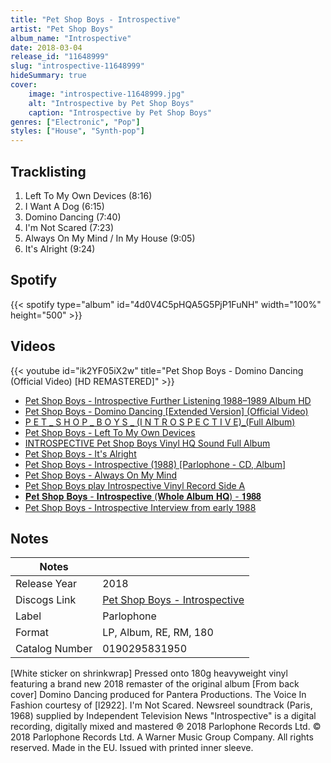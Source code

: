 ```yaml
---
title: "Pet Shop Boys - Introspective"
artist: "Pet Shop Boys"
album_name: "Introspective"
date: 2018-03-04
release_id: "11648999"
slug: "introspective-11648999"
hideSummary: true
cover:
    image: "introspective-11648999.jpg"
    alt: "Introspective by Pet Shop Boys"
    caption: "Introspective by Pet Shop Boys"
genres: ["Electronic", "Pop"]
styles: ["House", "Synth-pop"]
---
```

## Tracklisting
1. Left To My Own Devices (8:16)
2. I Want A Dog (6:15)
3. Domino Dancing (7:40)
4. I'm Not Scared (7:23)
5. Always On My Mind / In My House (9:05)
6. It's Alright (9:24)
## Spotify
{{< spotify type="album" id="4d0V4C5pHQA5G5PjP1FuNH" width="100%" height="500" >}}

## Videos
{{< youtube id="ik2YF05iX2w" title="Pet Shop Boys - Domino Dancing (Official Video) [HD REMASTERED]" >}}
- [Pet Shop Boys - Introspective Further Listening 1988–1989 Album HD](https://www.youtube.com/watch?v=OBtzBkH7Iiw)
- [Pet Shop Boys - Domino Dancing [Extended Version] (Official Video)](https://www.youtube.com/watch?v=J-LG9KVcc9E)
- [P E T _ S H O P _ B O Y S _ (I N T R O S P E C T I V E)_(Full Album)](https://www.youtube.com/watch?v=267UOEs1j9w)
- [Pet Shop Boys - Left To My Own Devices](https://www.youtube.com/watch?v=Ed1tv_gCOUA)
- [INTROSPECTIVE Pet Shop Boys Vinyl HQ Sound Full Album](https://www.youtube.com/watch?v=ACAQAOms50o)
- [Pet Shop Boys - It's Alright](https://www.youtube.com/watch?v=9r0pISqCDRw)
- [Pet Shop Boys - Introspective (1988) [Parlophone - CD, Album]](https://www.youtube.com/watch?v=egHglOPS4SQ)
- [Pet Shop Boys - Always On My Mind](https://www.youtube.com/watch?v=wDe60CbIagg)
- [Pet Shop Boys play Introspective Vinyl Record Side A](https://www.youtube.com/watch?v=Rti2oGv5mT8)
- [𝐏𝐞𝐭 𝐒𝐡𝐨𝐩 𝐁𝐨𝐲𝐬 - 𝐈𝐧𝐭𝐫𝐨𝐬𝐩𝐞𝐜𝐭𝐢𝐯𝐞 (𝐖𝐡𝐨𝐥𝐞 𝐀𝐥𝐛𝐮𝐦 𝐇𝐐) - 𝟏𝟗𝟖𝟖](https://www.youtube.com/watch?v=gxnEX4pXhlM)
- [Pet Shop Boys - Introspective Interview from early 1988](https://www.youtube.com/watch?v=cn_RowUPpVg)

## Notes
| Notes          |             |
| ---------------| ----------- |
| Release Year   | 2018 |
| Discogs Link   | [Pet Shop Boys - Introspective](https://www.discogs.com/release/11648999-Pet-Shop-Boys-Introspective) |
| Label          | Parlophone |
| Format         | LP, Album, RE, RM, 180 |
| Catalog Number | 0190295831950 |

[White sticker on shrinkwrap] Pressed onto 180g heavyweight vinyl featuring a brand new 2018 remaster of the original album  [From back cover] Domino Dancing produced for Pantera Productions. The Voice In Fashion courtesy of [l2922].  I'm Not Scared. Newsreel soundtrack (Paris, 1968) supplied by Independent Television News  "Introspective" is a digital recording, digitally mixed and mastered  ℗ 2018 Parlophone Records Ltd. © 2018 Parlophone Records Ltd. A Warner Music Group Company. All rights reserved. Made in the EU.  Issued with printed inner sleeve.
